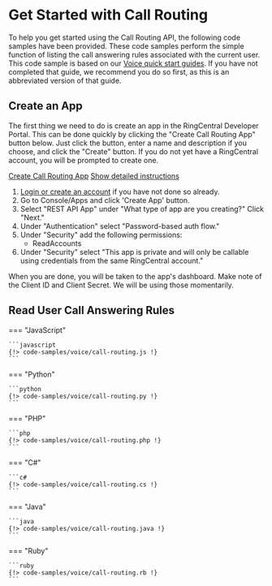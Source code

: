 # Get Started with Call Routing

To help you get started using the Call Routing API, the following code samples have been provided. These code samples perform the simple function of listing the call answering rules associated with the current user. This code sample is based on our [Voice quick start guides](../../quick-start). If you have not completed that guide, we recommend you do so first, as this is an abbreviated version of that guide.

## Create an App

The first thing we need to do is create an app in the RingCentral Developer Portal. This can be done quickly by clicking the "Create Call Routing App" button below. Just click the button, enter a name and description if you choose, and click the "Create" button. If you do not yet have a RingCentral account, you will be prompted to create one.

<a target="_new" href="https://developer.ringcentral.com/new-app?name=Call+Routing+Quick+Start+App&desc=A+simple+app+to+demo+call+answering+rules+on+RingCentral&public=false&type=ServerOther&carriers=7710,7310,3420&permissions=ReadAccounts&redirectUri=&utm_source=devguide&utm_medium=button&utm_campaign=quickstart" class="btn btn-primary">Create Call Routing App</a>
<a class="btn-link btn-collapse" data-toggle="collapse" href="#create-app-instructions" role="button" aria-expanded="false" aria-controls="create-app-instructions">Show detailed instructions</a>

<div class="collapse" id="create-app-instructions">
<ol>
<li><a href="https://developer.ringcentral.com/login.html#/">Login or create an account</a> if you have not done so already.</li>
<li>Go to Console/Apps and click 'Create App' button.</li>
<li>Select "REST API App" under "What type of app are you creating?" Click "Next."</li>
<li>Under "Authentication" select "Password-based auth flow."
<li>Under "Security" add the following permissions:
  <ul>
    <li>ReadAccounts</li>
  </ul>
</li>
<li>Under "Security" select "This app is private and will only be callable using credentials from the same RingCentral account."</li>
</ol>
</div>

When you are done, you will be taken to the app's dashboard. Make note of the Client ID and Client Secret. We will be using those momentarily.

## Read User Call Answering Rules

=== "JavaScript"

    ```javascript
    {!> code-samples/voice/call-routing.js !}
    ```

=== "Python"

    ```python
    {!> code-samples/voice/call-routing.py !}
    ```
    
=== "PHP"

    ```php
    {!> code-samples/voice/call-routing.php !}
    ```

=== "C#"

    ```c#
    {!> code-samples/voice/call-routing.cs !}
    ```

=== "Java"

    ```java
    {!> code-samples/voice/call-routing.java !}
    ```

=== "Ruby"

    ```ruby
    {!> code-samples/voice/call-routing.rb !}
    ```
